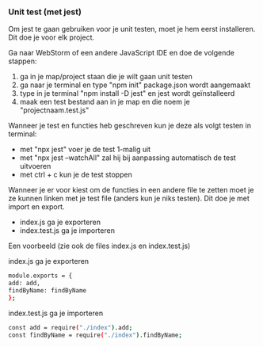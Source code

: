 ### Unit test (met jest)

Om jest te gaan gebruiken voor je unit testen, moet je hem eerst installeren. Dit doe je voor elk project.

Ga naar WebStorm of een andere JavaScript IDE en doe de volgende stappen:
1. ga in je map/project staan die je wilt gaan unit testen 
2. ga naar je terminal en type "npm init" package.json wordt aangemaakt
3. type in je terminal "npm install -D jest" en jest wordt geïnstalleerd
4. maak een test bestand aan in je map en die noem je "projectnaam.test.js"

Wanneer je test en functies heb geschreven kun je deze als volgt testen in terminal:
- met "npx jest" voer je de test 1-malig uit 
- met "npx jest –watchAll" zal hij bij aanpassing automatisch de test uitvoeren 
- met ctrl + c kun je de test stoppen

Wanneer je er voor kiest om de functies in een andere file te zetten moet je ze kunnen linken met je test file (anders kun je niks testen). Dit doe je met import en export.
* index.js ga je exporteren
* index.test.js ga je importeren

Een voorbeeld (zie ook de files index.js en index.test.js)<br/>

index.js ga je exporteren
```bash
module.exports = {
add: add,
findByName: findByName
};
```

index.test.js ga je importeren
```bash
const add = require("./index").add;
const findByName = require("./index").findByName;
```